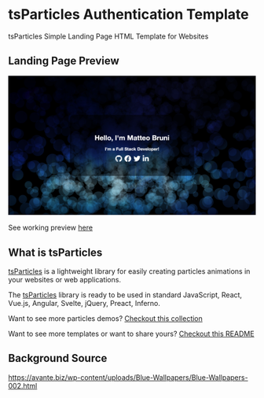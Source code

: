 # tsParticles Authentication Template

tsParticles Simple Landing Page HTML Template for Websites

## Landing Page Preview
[![login](https://raw.githubusercontent.com/tsparticles/landing-page-template/master/__screenshots/landing.png)](https://tsparticles.github.io/landing-page-template/index.html)

See working preview [here](https://tsparticles.github.io/landing-page-template/index.html)

## What is tsParticles

[tsParticles](https://github.com/matteobruni/tsparticles) is a lightweight library for easily creating particles animations in your websites or web applications.

The [tsParticles](https://github.com/matteobruni/tsparticles) library is ready to be used in standard JavaScript, React, Vue.js, Angular, Svelte, jQuery, Preact, Inferno.

Want to see more particles demos? [Checkout this collection](https://codepen.io/collection/DPOage)

Want to see more templates or want to share yours? [Checkout this README](https://github.com/tsparticles/templates)

## Background Source

<https://avante.biz/wp-content/uploads/Blue-Wallpapers/Blue-Wallpapers-002.html>
